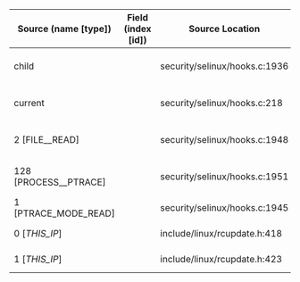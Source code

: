 | Source (name [type])    | Field (index [id]) | Source Location               | Label at Source             |
|-------------------------|--------------------|-------------------------------|-----------------------------|
| child                   |                    | security/selinux/hooks.c:1936 | object, dynamic, input      |
| current                 |                    | security/selinux/hooks.c:218  | subject, dynamic, external  |
| 2 [FILE__READ]          |                    | security/selinux/hooks.c:1948 | operation, static, mediator |
| 128 [PROCESS__PTRACE]   |                    | security/selinux/hooks.c:1951 | operation, static, mediator |
| 1 [PTRACE_MODE_READ]    |                    | security/selinux/hooks.c:1945 | all, static, external       |
| 0 [_THIS_IP_]           |                    | include/linux/rcupdate.h:418  | all, static, external       |
| 1 [_THIS_IP_]           |                    | include/linux/rcupdate.h:423  | all, static, external       |
